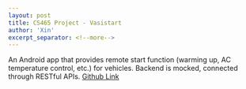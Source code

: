 ```yaml
---
layout: post
title: CS465 Project - Vasistart
author: 'Xin'
excerpt_separator: <!--more-->
---
```


An Android app that provides remote start function (warming up, AC temperature control, etc.) for vehicles.
Backend is mocked, connected through RESTful APIs.
[Github Link](https://github.com/ktonline99/Vasistart)
<!--more-->
